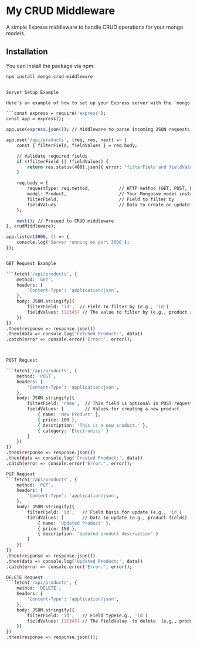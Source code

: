 # My CRUD Middleware

A simple Express middleware to handle CRUD operations for your mongo models.

## Installation

You can install the package via npm:

```bash
npm install mongo-crud-middleware


Server Setup Example

Here’s an example of how to set up your Express server with the `mongo-crud-middleware`:

```const express = require('express');
const app = express();

app.use(express.json()); // Middleware to parse incoming JSON requests

app.use('/api/products', (req, res, next) => {
    const { filterField, fieldValues } = req.body;

    // Validate required fields
    if (!filterField || !fieldValues) {
        return res.status(400).json({ error: 'filterField and fieldValues are required' });
    }

    req.body = {
        requestType: req.method,           // HTTP method (GET, POST, PUT, DELETE)
        model: Product,                    // Your Mongoose model instance
        filterField,                       // Field to filter by
        fieldValues                        // Data to create or update
    };

    next(); // Proceed to CRUD middleware
}, crudMiddleware);

app.listen(3000, () => {
    console.log('Server running on port 3000');
}); 


GET Request Example

```fetch('/api/products', {
    method: 'GET',
    headers: {
        'Content-Type': 'application/json',
    },
    body: JSON.stringify({
        filterField: 'id',  // Field to filter by (e.g., 'id')
        fieldValues: [12345] // The value to filter by (e.g., product id)
    })
})
.then(response => response.json())
.then(data => console.log('Fetched Product:', data))
.catch(error => console.error('Error:', error)); 



POST Request

```fetch('/api/products', {
    method: 'POST',
    headers: {
        'Content-Type': 'application/json',
    },
    body: JSON.stringify({
        filterField: 'name',  // This field is optional in POST request 
        fieldValues: [        // Values for creating a new product
            { name: 'New Product' },
            { price: 100 },
            { description: 'This is a new product.' },
            { category: 'Electronics' }
        ]
    })
})
.then(response => response.json())
.then(data => console.log('Created Product:', data))
.catch(error => console.error('Error:', error));

PUT Request
```fetch('/api/products', {
    method: 'PUT',
    headers: {
        'Content-Type': 'application/json',
    },
    body: JSON.stringify({
        filterField: 'id',   // Field basis for update (e.g., 'id')
        fieldValues: [       // Data to update (e.g., product fields)
            { name: 'Updated Product' },
            { price: 150 },
            { description: 'Updated product description' }
        ]
    })
})
.then(response => response.json())
.then(data => console.log('Updated Product:', data))
.catch(error => console.error('Error:', error));

DELETE Request
```fetch('/api/products', {
    method: 'DELETE',
    headers: {
        'Content-Type': 'application/json',
    },
    body: JSON.stringify({
        filterField: 'id',   // Field type(e.g., 'id')
        fieldValues: [12345] // The fieldValue  to delete  (e.g., product id)
    })
})
.then(response => response.json());






